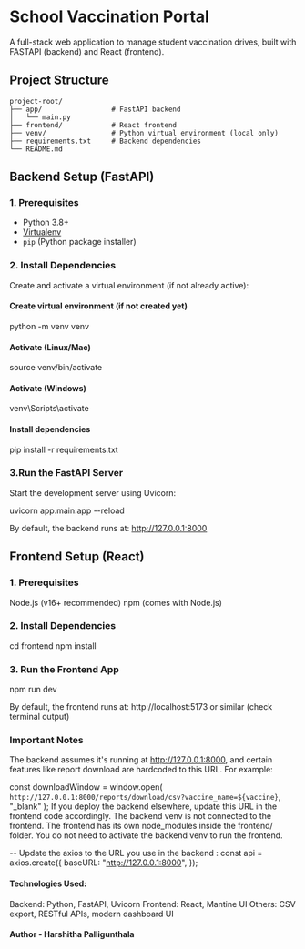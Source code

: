 # School Vaccination Portal
A full-stack web application to manage student vaccination drives, built with FASTAPI (backend) and React (frontend).

## Project Structure
```
project-root/
├── app/                 # FastAPI backend
│   └── main.py
├── frontend/            # React frontend
├── venv/                # Python virtual environment (local only)
├── requirements.txt     # Backend dependencies
└── README.md
```
## Backend Setup (FastAPI)
### 1. Prerequisites
- Python 3.8+
- [Virtualenv](https://pypi.org/project/virtualenv/)
- `pip` (Python package installer)

### 2. Install Dependencies
Create and activate a virtual environment (if not already active):

#### Create virtual environment (if not created yet)
python -m venv venv

#### Activate (Linux/Mac)
source venv/bin/activate

#### Activate (Windows)
venv\Scripts\activate

#### Install dependencies
pip install -r requirements.txt

### 3.Run the FastAPI Server
Start the development server using Uvicorn:

uvicorn app.main:app --reload

By default, the backend runs at:
http://127.0.0.1:8000

## Frontend Setup (React)
### 1. Prerequisites
Node.js (v16+ recommended)
npm (comes with Node.js)
### 2. Install Dependencies
cd frontend
npm install
### 3. Run the Frontend App
npm run dev

By default, the frontend runs at:
http://localhost:5173 or similar (check terminal output)

### Important Notes
The backend assumes it's running at http://127.0.0.1:8000, and certain features like report download are hardcoded to this URL.
For example:

const downloadWindow = window.open(
  `http://127.0.0.1:8000/reports/download/csv?vaccine_name=${vaccine}`, 
  "_blank"
);
If you deploy the backend elsewhere, update this URL in the frontend code accordingly.
The backend venv is not connected to the frontend. The frontend has its own node_modules inside the frontend/ folder. You do not need to activate the backend venv to run the frontend.

-- Update the axios to the URL you use in the backend :
const api = axios.create({
  baseURL: "http://127.0.0.1:8000",
});

#### Technologies Used:
Backend: Python, FastAPI, Uvicorn
Frontend: React, Mantine UI
Others: CSV export, RESTful APIs, modern dashboard UI

#### Author - Harshitha Palligunthala

